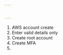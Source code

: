 ```yaml
---


---
```


<ol>
<li>AWS account create</li>
<li>Enter valid details only</li>
<li>Create root account</li>
<li>Create MFA</li>
<li></li>
</ol>

<!--stackedit_data:
eyJoaXN0b3J5IjpbMTY5MDQ1NjEyN119
-->